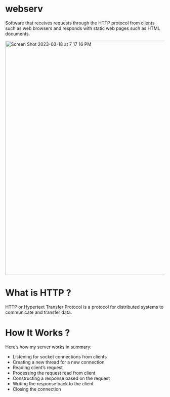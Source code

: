 # webserv

Software that receives requests through the HTTP protocol from clients such as web browsers and responds with static web pages
such as HTML documents.

<img width="738" alt="Screen Shot 2023-03-18 at 7 17 16 PM" src="https://user-images.githubusercontent.com/69278312/226126784-e79dbad1-25bd-4cb8-876f-61fc66945116.png">


# What is HTTP ?

HTTP or Hypertext Transfer Protocol is a protocol for distributed systems to communicate and transfer data.

# How It Works ?

Here’s how my server works in summary:

  - Listening for socket connections from clients
  - Creating a new thread for a new connection
  - Reading client’s request
  - Processing the request read from client
  - Constructing a response based on the request
  - Writing the response back to the client
  - Closing the connection
 
